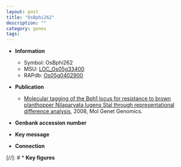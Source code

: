```yaml
---
layout: post
title: "OsBphi262"
description: ""
category: genes
tags: 
---
```


* **Information**  
    + Symbol: OsBphi262  
    + MSU: [LOC_Os05g33400](http://rice.plantbiology.msu.edu/cgi-bin/ORF_infopage.cgi?orf=LOC_Os05g33400)  
    + RAPdb: [Os05g0402900](http://rapdb.dna.affrc.go.jp/viewer/gbrowse_details/irgsp1?name=Os05g0402900)  

* **Publication**  
    + [Molecular tagging of the Bph1 locus for resistance to brown planthopper Nilaparvata lugens Stal through representational difference analysis](http://www.ncbi.nlm.nih.gov/pubmed?term=Molecular+tagging+of+the+Bph1+locus+for+resistance+to+brown+planthopper+Nilaparvata+lugens+Stal+through+representational+difference+analysis%5BTitle%5D), 2008, Mol Genet Genomics.

* **Genbank accession number**  

* **Key message**  

* **Connection**  

[//]: # * **Key figures**  


